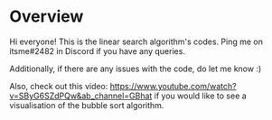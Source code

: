 # Overview
Hi everyone! This is the linear search algorithm's codes. Ping me on itsme#2482 in Discord if you have any queries. 

Additionally, if there are any issues with the code, do let me know :) 

Also, check out this video: https://www.youtube.com/watch?v=SByG6SZdPQw&ab_channel=GBhat if you would like to see a visualisation of the bubble sort algorithm.